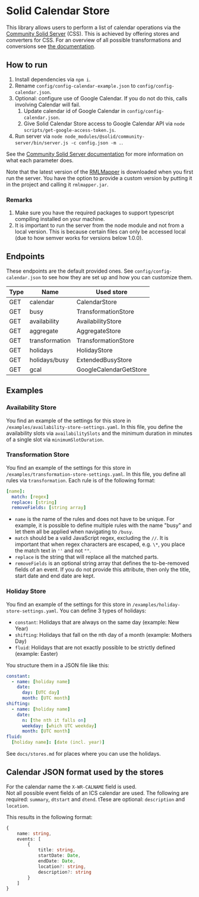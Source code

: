 # Solid Calendar Store

This library allows users to perform a list of calendar operations via the [Community Solid Server](https://github.com/solid/community-server) (CSS).
This is achieved by offering stores and converters for CSS.
For an overview of all possible transformations and 
conversions see [the documentation](docs).

## How to run

1. Install dependencies via `npm i`.
2. Rename `config/config-calendar-example.json` to `config/config-calendar.json`.
3. Optional: configure use of Google Calendar. If you do not do this, calls involving Calendar will fail.
   1. Update calendar id of Google Calendar in `config/config-calendar.json`.
   2. Give Solid Calendar Store access to Google Calendar API via `node scripts/get-google-access-token.js`. 
4. Run server via `node node_modules/@solid/community-server/bin/server.js -c config.json -m .`.

See the [Community Solid Server documentation](https://github.com/solid/community-server#configuring-the-server) 
for more information on what each parameter does.

Note that the latest version of the [RMLMapper](https://github.com/RMLio/rmlmapper-java/) is downloaded when you first run the server.
You have the option to provide a custom version by putting it in the project and calling it `rmlmapper.jar`.

### Remarks

1. Make sure you have the required packages to support typescript compiling installed on your machine.
2. It is important to run the server from the node module and not from a local version. This is because certain files can only be accessed local (due to how semver works for versions below 1.0.0).

## Endpoints

These endpoints are the default provided ones.
See `config/config-calendar.json` to see how they are set up and 
how you can customize them.

| Type | Name           | Used store          |
| ---- | -------------- | ------------------- |
| GET  | calendar       | CalendarStore       |
| GET  | busy           | TransformationStore |
| GET  | availability   | AvailabilityStore   |
| GET  | aggregate      | AggregateStore      |
| GET  | transformation | TransformationStore |
| GET  | holidays       | HolidayStore        |
| GET  | holidays/busy  | ExtendedBusyStore   |
| GET  | gcal           | GoogleCalendarGetStore |

## Examples

### Availability Store

You find an example of the settings for this store in `/examples/availability-store-settings.yaml`. 
In this file, you define the availability slots via `availabilitySlots` 
and the minimum duration in minutes of a single slot via `minimumSlotDuration`.

### Transformation Store

You find an example of the settings for this store in `/examples/transformation-store-settings.yaml`.
In this file, you define all rules via `transformation`. 
Each rule is of the following format:

```yaml
[name]:
  match: [regex]
  replace: [string]
  removeFields: [string array]
```

- `name` is the name of the rules and does not have to be unique.
For example, it is possible to define multiple rules with the name "busy" and let them all be applied when navigating to `/busy`.
- `match` should be a valid JavaScript regex, excluding the `//`. 
It is important that when regex characters are escaped, e.g. `\*`, you place the match text in `''` and not `""`.
- `replace` is the string that will replace all the matched parts. 
- `removeFields` is an optional string array that defines the to-be-removed fields of an event. 
  If you do not provide this attribute, then only the title, start date and end date are kept.

### Holiday Store

You find an example of the settings for this store in `/examples/holiday-store-settings.yaml`.
You can define 3 types of holidays:

- `constant`: Holidays that are always on the same day (example: New Year)
- `shifting`: Holidays that fall on the nth day of a month (example: Mothers Day)
- `fluid`: Holidays that are not exactly possible to be strictly defined (example: Easter)

You structure them in a JSON file like this:

```yaml
constant:
  - name: [holiday name]
    date:
      day: [UTC day]
      month: [UTC month]
shifting:
  - name: [holiday name]
    date:
      n: [the nth it falls on]
      weekday: [which UTC weekday]
      month: [UTC month]
fluid:
  [holiday name]: [date (incl. year)]
```

See `docs/stores.md` for places where you can use the holidays.

## Calendar JSON format used by the stores

For the calendar name the `X-WR-CALNAME` field is used.  
Not all possible event fields of an ICS calendar are used. 
The following are required: `summary`, `dtstart` and `dtend`.
tTese are optional: `description` and `location`.

This results in the following format:

```ts
{
    name: string,
    events: [
        {
            title: string,
            startDate: Date,
            endDate: Date,
            location?: string,
            description?: string
        }
    ]
}
```
